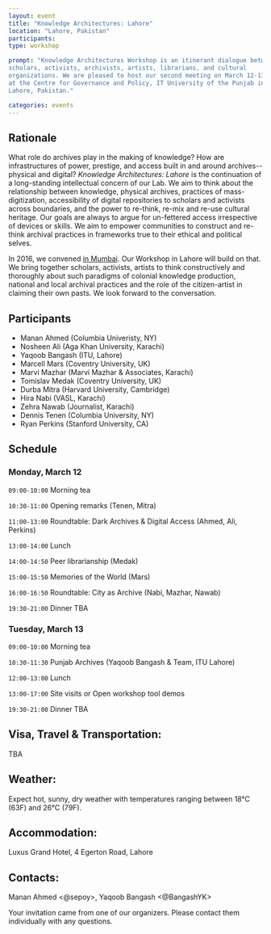 ```yaml
---
layout: event
title: "Knowledge Architectures: Lahore"
location: "Lahore, Pakistan"
participants:
type: workshop

prompt: "Knowledge Architectures Workshop is an itinerant dialogue between
scholars, activists, archivists, artists, librarians, and cultural
organizations. We are pleased to host our second meeting on March 12-13, 2018
at the Centre for Governance and Policy, IT University of the Punjab in
Lahore, Pakistan."

categories: events
---
```


## Rationale

What role do archives play in the making of knowledge? How are infrastructures of power, prestige, and access built in and around archives-- physical and digital? *Knowledge Architectures: Lahore* is the continuation of a long-standing intellectual concern of our Lab. We aim to think about the relationship between knowledge, physical archives, practices of mass-digitization, accessibility of digital repositories to scholars and activists across boundaries, and the power to re-think, re-mix and re-use cultural heritage. Our goals are always to argue for un-fettered access irrespective of devices or skills. We aim to empower communities to construct and re-think archival practices in frameworks true to their ethical and political selves. 

In 2016, we convened [in Mumbai](http://xpmethod.plaintext.in/events/dissent.html).  Our Workshop in Lahore will build on that. We bring together scholars, activists, artists to think constructively and thoroughly about such paradigms of colonial knowledge production, national and local archival practices and the role of the citizen-artist in claiming their own pasts. We look forward to the conversation.

## Participants

* Manan Ahmed (Columbia Univeristy, NY)
* Nosheen Ali (Aga Khan University, Karachi)
* Yaqoob Bangash (ITU, Lahore)
* Marcell Mars (Coventry University, UK)
* Marvi Mazhar (Marvi Mazhar & Associates, Karachi)
* Tomislav Medak (Coventry University, UK)
* Durba Mitra (Harvard University, Cambridge)
* Hira Nabi (VASL, Karachi)
* Zehra Nawab (Journalist, Karachi)
* Dennis Tenen (Columbia University, NY)
* Ryan Perkins (Stanford University, CA)




## Schedule

### Monday, March 12

`09:00-10:00` Morning tea

`10:30-11:00` Opening remarks (Tenen, Mitra)

`11:00-13:00` Roundtable: Dark Archives & Digital Access (Ahmed, Ali, Perkins)

`13:00-14:00` Lunch

`14:00-14:50` Peer librarianship (Medak)

`15:00-15:50` Memories of the World (Mars)

`16:00-16:50` Roundtable: City as Archive (Nabi, Mazhar, Nawab)

`19:30-21:00` Dinner TBA  

### Tuesday, March 13

`09:00-10:00` Morning tea  

`10:30-11:30` Punjab Archives (Yaqoob Bangash & Team, ITU Lahore)  

`12:00-13:00` Lunch  

`13:00-17:00` Site visits or Open workshop tool demos

`19:30-21:00` Dinner TBA  

## Visa, Travel & Transportation:

TBA

## Weather:

Expect hot, sunny, dry weather with temperatures ranging between 18°C (63F)
and 26°C (79F).

## Accommodation:

Luxus Grand Hotel, 4 Egerton Road, Lahore

## Contacts:

Manan Ahmed <@sepoy>, Yaqoob Bangash <@BangashYK>

Your invitation came from one of our organizers. Please contact them
individually with any questions.
